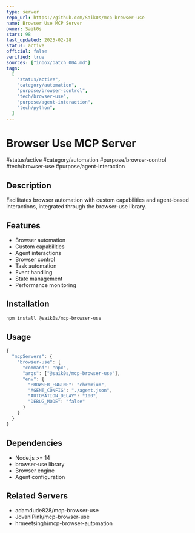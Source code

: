 ```yaml
---
type: server
repo_url: https://github.com/Saik0s/mcp-browser-use
name: Browser Use MCP Server
owner: Saik0s
stars: 98
last_updated: 2025-02-28
status: active
official: false
verified: true
sources: ["inbox/batch_004.md"]
tags:
  [
    "status/active",
    "category/automation",
    "purpose/browser-control",
    "tech/browser-use",
    "purpose/agent-interaction",
    "tech/python",
  ]
---
```


# Browser Use MCP Server

#status/active #category/automation #purpose/browser-control #tech/browser-use #purpose/agent-interaction

## Description

Facilitates browser automation with custom capabilities and agent-based interactions, integrated through the browser-use library.

## Features

- Browser automation
- Custom capabilities
- Agent interactions
- Browser control
- Task automation
- Event handling
- State management
- Performance monitoring

## Installation

```bash
npm install @saik0s/mcp-browser-use
```

## Usage

```javascript
{
  "mcpServers": {
    "browser-use": {
      "command": "npx",
      "args": ["@saik0s/mcp-browser-use"],
      "env": {
        "BROWSER_ENGINE": "chromium",
        "AGENT_CONFIG": "./agent.json",
        "AUTOMATION_DELAY": "100",
        "DEBUG_MODE": "false"
      }
    }
  }
}
```

## Dependencies

- Node.js >= 14
- browser-use library
- Browser engine
- Agent configuration

## Related Servers

- adamdude828/mcp-browser-use
- JovaniPink/mcp-browser-use
- hrmeetsingh/mcp-browser-automation
